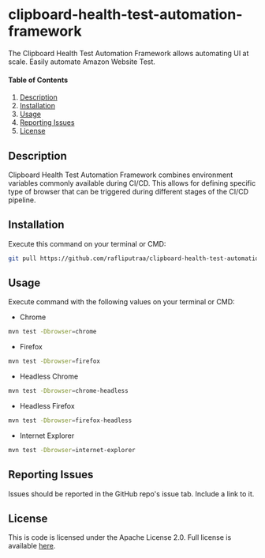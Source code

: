 # clipboard-health-test-automation-framework

The Clipboard Health Test Automation Framework allows automating UI at scale. Easily automate Amazon Website Test.

#### Table of Contents
1.  [Description](#description)
2.  [Installation](#installation)
3.  [Usage](#usage)
4.  [Reporting Issues](#reporting-issues)
5.  [License](#license)

## <a id="description"></a>Description

Clipboard Health Test Automation Framework combines environment variables commonly available during CI/CD. This allows for defining specific type of browser that can be triggered during different stages of the CI/CD pipeline.

## <a id="installation"></a>Installation

Execute this command on your terminal or CMD:

```bash
git pull https://github.com/rafliputraa/clipboard-health-test-automation-framework.git
```

## <a id="usage"></a>Usage

Execute command with the following values on your terminal or CMD:
*   Chrome
```bash
mvn test -Dbrowser=chrome
```
*   Firefox
```bash
mvn test -Dbrowser=firefox
```
*   Headless Chrome
```bash
mvn test -Dbrowser=chrome-headless
```
*   Headless Firefox
```bash
mvn test -Dbrowser=firefox-headless
```
*   Internet Explorer
```bash
mvn test -Dbrowser=internet-explorer
```

## <a id="reporting_issues"></a>Reporting Issues

Issues should be reported in the GitHub repo's issue tab. Include a link to it.

## <a id="license"></a>License

This is code is licensed under the Apache License 2.0. Full license is available [here](./LICENSE).
